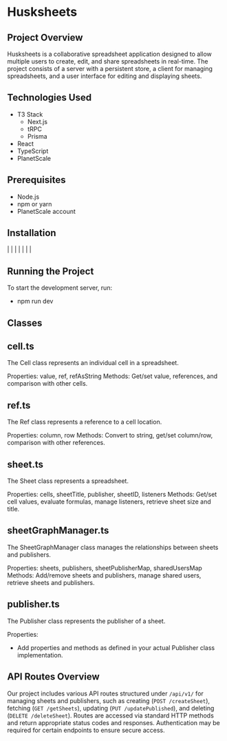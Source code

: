 # Husksheets

## Project Overview
Husksheets is a collaborative spreadsheet application designed to allow multiple users to create, edit, and share spreadsheets in real-time. The project consists of a server with a persistent store, a client for managing spreadsheets, and a user interface for editing and displaying sheets.

## Technologies Used
- T3 Stack
  - Next.js
  - tRPC
  - Prisma
- React
- TypeScript
- PlanetScale


## Prerequisites
- Node.js
- npm or yarn
- PlanetScale account

## Installation 
|
|
|
|
|
|
|


## Running the Project
To start the development server, run:
- npm run dev


## Classes

## cell.ts
The Cell class represents an individual cell in a spreadsheet.

Properties: value, ref, refAsString
Methods: Get/set value, references, and comparison with other cells.

## ref.ts
The Ref class represents a reference to a cell location.

Properties: column, row
Methods: Convert to string, get/set column/row, comparison with other references.

## sheet.ts
The Sheet class represents a spreadsheet.

Properties: cells, sheetTitle, publisher, sheetID, listeners
Methods: Get/set cell values, evaluate formulas, manage listeners, retrieve sheet size and title.

## sheetGraphManager.ts
The SheetGraphManager class manages the relationships between sheets and publishers.

Properties: sheets, publishers, sheetPublisherMap, sharedUsersMap
Methods: Add/remove sheets and publishers, manage shared users, retrieve sheets and publishers.

## publisher.ts
The Publisher class represents the publisher of a sheet.

Properties:
- Add properties and methods as defined in your actual Publisher class implementation.

## API Routes Overview

Our project includes various API routes structured under `/api/v1/` for managing sheets and publishers, such as creating (`POST /createSheet`), fetching (`GET /getSheets`), updating (`PUT /updatePublished`), and deleting (`DELETE /deleteSheet`). Routes are accessed via standard HTTP methods and return appropriate status codes and responses. Authentication may be required for certain endpoints to ensure secure access.









